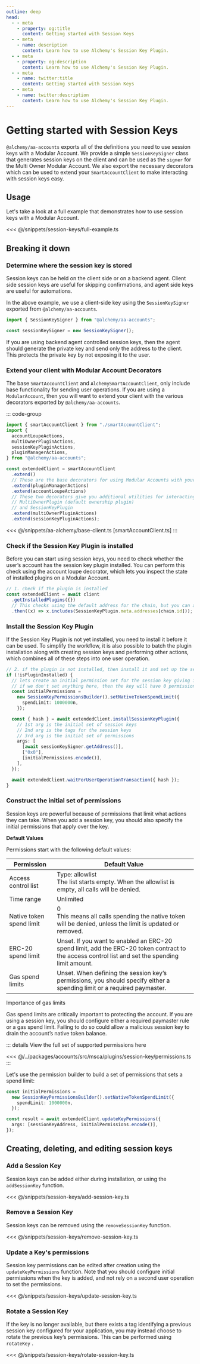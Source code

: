 ```yaml
---
outline: deep
head:
  - - meta
    - property: og:title
      content: Getting started with Session Keys
  - - meta
    - name: description
      content: Learn how to use Alchemy's Session Key Plugin.
  - - meta
    - property: og:description
      content: Learn how to use Alchemy's Session Key Plugin.
  - - meta
    - name: twitter:title
      content: Getting started with Session Keys
  - - meta
    - name: twitter:description
      content: Learn how to use Alchemy's Session Key Plugin.
---
```


# Getting started with Session Keys

`@alchemy/aa-accounts` exports all of the definitions you need to use session keys with a Modular Account. We provide a simple `SessionKeySigner` class that generates session keys on the client and can be used as the `signer` for the Multi Owner Modular Account.
We also export the necessary decorators which can be used to extend your `SmartAccountClient` to make interacting with session keys easy.

## Usage

Let's take a look at a full example that demonstrates how to use session keys with a Modular Account.

<<< @/snippets/session-keys/full-example.ts

## Breaking it down

### Determine where the session key is stored

Session keys can be held on the client side or on a backend agent. Client side session keys are useful for skipping confirmations, and agent side keys are useful for automations.

In the above example, we use a client-side key using the `SessionKeySigner` exported from `@alchemy/aa-accounts`.

```ts
import { SessionKeySigner } from "@alchemy/aa-accounts";

const sessionKeySigner = new SessionKeySigner();
```

If you are using backend agent controlled session keys, then the agent should generate the private key and send only the address to the client. This protects the private key by not exposing it to the user.

### Extend your client with Modular Account Decorators

The base `SmartAccountClient` and `AlchemySmartAccountClient`, only include base functionality for sending user operations. If you are using a `ModularAccount`, then you will want to extend your client with the various decorators exported by `@alchemy/aa-accounts`.

::: code-group

```ts
import { smartAccountClient } from "./smartAccountClient";
import {
  accountLoupeActions,
  multiOwnerPluginActions,
  sessionKeyPluginActions,
  pluginManagerActions,
} from "@alchemy/aa-accounts";

const extendedClient = smartAccountClient
  .extend()
  // These are the base decorators for using Modular Accounts with your client
  .extend(pluginManagerActions)
  .extend(accountLoupeActions)
  // These two decorators give you additional utilities for interacting with the
  // MultiOwnerPlugin (default ownership plugin)
  // and SessionKeyPlugin
  .extend(multiOwnerPluginActions)
  .extend(sessionKeyPluginActions);
```

<<< @/snippets/aa-alchemy/base-client.ts [smartAccountClient.ts]
:::

### Check if the Session Key Plugin is installed

Before you can start using session keys, you need to check whether the user’s account has the session key plugin installed. You can perform this check using the account loupe decorator, which lets you inspect the state of installed plugins on a Modular Account.

```ts
// 1. check if the plugin is installed
const extendedClient = await client
  .getInstalledPlugins({})
  // This checks using the default address for the chain, but you can always pass in your own plugin address here as an override
  .then((x) => x.includes(SessionKeyPlugin.meta.addresses[chain.id]));
```

### Install the Session Key Plugin

If the Session Key Plugin is not yet installed, you need to install it before it can be used. To simplify the workflow, it is also possible to batch the plugin installation along with creating session keys and performing other actions, which combines all of these steps into one user operation.

```ts
// 2. if the plugin is not installed, then install it and set up the session key
if (!isPluginInstalled) {
  // lets create an initial permission set for the session key giving it an eth spend limit
  // if we don't set anything here, then the key will have 0 permissions
  const initialPermissions =
    new SessionKeyPermissionsBuilder().setNativeTokenSpendLimit({
      spendLimit: 1000000n,
    });

  const { hash } = await extendedClient.installSessionKeyPlugin({
    // 1st arg is the initial set of session keys
    // 2nd arg is the tags for the session keys
    // 3rd arg is the initial set of permissions
    args: [
      [await sessionKeySigner.getAddress()],
      ["0x0"],
      [initialPermissions.encode()],
    ],
  });

  await extendedClient.waitForUserOperationTransaction({ hash });
}
```

### Construct the initial set of permissions

Session keys are powerful because of permissions that limit what actions they can take. When you add a session key, you should also specify the initial permissions that apply over the key.

**Default Values**

Permissions start with the following default values:

| Permission               | Default Value                                                                                                                                    |
| ------------------------ | ------------------------------------------------------------------------------------------------------------------------------------------------ |
| Access control list      | Type: allowlist <br /> The list starts empty. When the allowlist is empty, all calls will be denied.                                             |
| Time range               | Unlimited                                                                                                                                        |
| Native token spend limit | 0 <br /> This means all calls spending the native token will be denied, unless the limit is updated or removed.                                  |
| ERC-20 spend limit       | Unset. If you want to enabled an ERC-20 spend limit, add the ERC-20 token contract to the access control list and set the spending limit amount. |
| Gas spend limits         | Unset. When defining the session key’s permissions, you should specify either a spending limit or a required paymaster.                          |

Importance of gas limits

Gas spend limits are critically important to protecting the account. If you are using a session key, you should configure either a required paymaster rule or a gas spend limit. Failing to do so could allow a malicious session key to drain the account’s native token balance.

::: details View the full set of supported permissions here

<!-- TODO move this in to the docs section in packages overview --->

<<< @/../packages/accounts/src/msca/plugins/session-key/permissions.ts
:::

Let's use the permission builder to build a set of permissions that sets a spend limit:

```ts
const initialPermissions =
  new SessionKeyPermissionsBuilder().setNativeTokenSpendLimit({
    spendLimit: 1000000n,
  });

const result = await extendedClient.updateKeyPermissions({
  args: [sessionKeyAddress, initialPermissions.encode()],
});
```

## Creating, deleting, and editing session keys

### Add a Session Key

Session keys can be added either during installation, or using the `addSessionKey` function.

<<< @/snippets/session-keys/add-session-key.ts

### Remove a Session Key

Session keys can be removed using the `removeSessionKey` function.

<<< @/snippets/session-keys/remove-session-key.ts

### Update a Key's permissions

Session key permissions can be edited after creation using the `updateKeyPermissions` function. Note that you should configure initial permissions when the key is added, and not rely on a second user operation to set the permissions.

<<< @/snippets/session-keys/update-session-key.ts

### Rotate a Session Key

If the key is no longer available, but there exists a tag identifying a previous session key configured for your application, you may instead choose to rotate the previous key’s permissions. This can be performed using `rotateKey` .

<<< @/snippets/session-keys/rotate-session-key.ts
